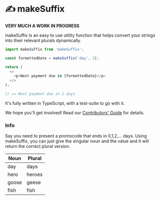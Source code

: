 # ✍ makeSuffix

**VERY MUCH A WORK IN PROGRESS**

makeSuffix is an easy to use utility function that helps convert your strings into their relevant plurals dynamically.

```javascript
import makeSuffix from 'makeSuffix';

const formattedDate = makeSuffix('day', 2);

return (
  <>
    <p>Next payment due in {formattedDate}</p>
  </>
);

// => Next payment due in 2 days
```

It's fully written in TypeScript, with a test-suite to go with it.

We hope you'll get involved! Read our [Contributors' Guide](./CONTRIBUTING.md) for details.

### Info

Say you need to present a promocode that ends in 0,1,2,... days. Using makeSuffix, you can just give the singular noun and the value and it will return the correct plural version.

| Noun  | Plural |
| ----- | ------ |
| day   | days   |
| hero  | heroes |
| goose | geese  |
| fish  | fish   |
